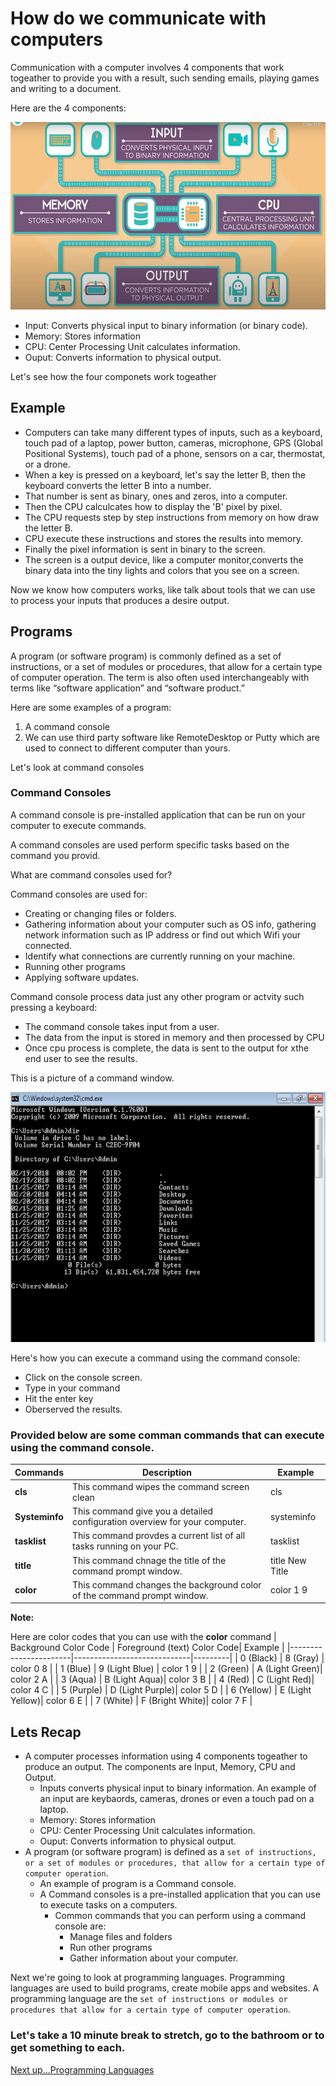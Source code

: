 # How do we communicate with computers
Communication with a computer involves 4 components that work togeather to provide you with a result, such sending emails, playing games and writing to a document.

Here are the 4 components:

[<img src='./images/ComputerProcessData.jpeg' height='300' width='600' />](./ComputerProcessData.jpeg)
- Input:  Converts physical input to binary information (or binary code).
- Memory: Stores information
- CPU: Center Processing Unit calculates information.
- Ouput: Converts information to physical output.

Let's see how the four componets work togeather

## Example
- Computers can take many different types of inputs, such as a keyboard, touch pad of a laptop, power button, cameras, microphone, GPS (Global Positional Systems), touch pad of a phone, sensors on a car, thermostat, or a drone.
- When a key is pressed on a keyboard, let's say the letter B, then the keyboard converts the letter B into a number.
- That number is sent as binary, ones and zeros, into a computer.
- Then the CPU calculcates how to display the 'B' pixel by pixel. 
- The CPU requests step by step instructions from memory on how draw the letter B.
- CPU execute these instructions and stores the results into memory.
- Finally the pixel information is sent in binary to the screen.
- The screen is a output device, like a computer monitor,converts the binary data into the tiny lights and colors that you see on a screen.

Now we know how computers works, like talk about tools that we can use to process your inputs that produces a desire output.

## Programs
A program (or software program) is commonly defined as a set of instructions, or a set of modules or procedures, that allow for a certain type of computer operation. The term is also often used interchangeably with terms like “software application” and “software product.”

Here are some examples of a program:
1. A command console
2. We can use third party software like RemoteDesktop or Putty which are used to connect to different computer than yours.

Let's look at command consoles

### Command Consoles

A command console is pre-installed application that can be run on your computer to execute commands.

A command consoles are used perform specific tasks based on the command you provid.

What are command consoles used for?

Command consoles are used for:
- Creating or changing files or folders.
- Gathering information about your computer such as OS info, gathering network information such as IP address or find out which Wifi your connected.
- Identify what connections are currently running on your machine.
- Running other programs
- Applying software updates.

Command console process data just any other program or actvity such pressing a keyboard:
- The command console takes input from a user.
- The data from the input is stored in memory and then processed by CPU
- Once cpu process is complete, the data is sent to the output for xthe end user to see the results.

This is a picture of a command window.

[<img src='./images/ComputerCommand.png' width='600' height='400' />](./ComputerCommand.png)

Here's how you can execute a command using the command console:
- Click on the console screen.
- Type in your command
- Hit the enter key
- Oberserved the results.
### Provided below are some comman commands that can execute using the command console.

| Commands | Description | Example |
|----------|-------------|---------|
| **cls** | This command wipes the command screen clean | cls |
| **Systeminfo** | This command give you a detailed configuration overview for your computer. | systeminfo |
| **tasklist** | This command provdes a current list of all tasks running on your PC. | tasklist |
| **title** | This command chnage the title of the command prompt window. | title New Title
| **color** | This command changes the background color of the command prompt window. | color 1 9 |

**Note:**

Here are color codes that you can use with the **color** command
| Background Color Code | Foreground (text) Color Code| Example |
|-----------------------|-----------------------------|---------|
| 0 (Black) | 8 (Gray) | color 0 8 |
| 1 (Blue) | 9 (Light Blue) | color 1 9 |
| 2 (Green) | A (Light Green)| color 2 A |
| 3 (Aqua) | B (Light Aqua)| color 3 B |
| 4 (Red) | C (Light Red)| color 4 C |
| 5 (Purple) | D (Light Purple)| color 5 D |
| 6 (Yellow) | E (Light Yellow)| color 6 E |
| 7 (White) | F (Bright White)| color 7 F |

## Lets Recap
- A computer processes information using 4 components togeather to produce an output. The components are Input, Memory, CPU and Output.
    - Inputs converts physical input to binary information. An example of an input are keybaords, cameras, drones or even a touch pad on a laptop.
    - Memory: Stores information
    - CPU: Center Processing Unit calculates information.
    - Ouput: Converts information to physical output.
- A program (or software program) is defined as a `set of instructions, or a set of modules or procedures, that allow for a certain type of computer operation`.
    - An example of program is a Command console.
    - A Command consoles is a pre-installed application that you can use to execute tasks on a computers.
        -  Common commands that you can perform using a command console are:  
            - Manage files and folders
            - Run other programs
            - Gather information about your computer. 


Next we're going to look at programming languages. Programming languages are used to build programs, create mobile apps and websites. A programming language are the `set of instructions or modules or procedures that allow for a certain type of computer operation`. 

### Let's take a 10 minute break to stretch, go to the bathroom or to get something to each.

[Next up...Programming Languages](https://github.com/brandonmichaelhunter/UMASAV/blob/beetle/Day1/Programming_Languages.md)
